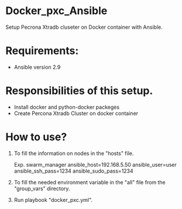 # Docker_pxc_Ansible


Setup Pecrona Xtradb cluseter on Docker container with Ansible.

# Requirements:

 * Ansible version 2.9
 
# Responsibilities of this setup.

 * Install docker and python-docker packeges
 * Create Percona Xtradb Cluster on docker container
 
# How to use?

  1. To fill the information on nodes in the "hosts" file. 
     
     Exp. 
        swarm_manager ansible_host=192.168.5.50 ansible_user=user ansible_ssh_pass=1234 ansible_sudo_pass=1234
  
  2. To fill the needed environment variable in the "all" file from the "group_vars" directory.
  
  3. Run playbook "docker_pxc.yml". 
